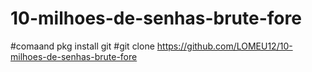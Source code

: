 # 10-milhoes-de-senhas-brute-fore
#comaand pkg install git
#git clone https://github.com/LOMEU12/10-milhoes-de-senhas-brute-fore